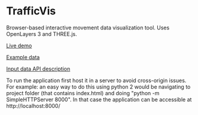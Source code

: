 # TrafficVis

Browser-based interactive movement data visualization tool. Uses OpenLayers 3 and THREE.js.

[Live demo](http://kodu.ut.ee/~heiki112/TrafficVis/)

[Example data](http://kodu.ut.ee/~heiki112/dataCompact.zip)

[Input data API description](../master/api2.0.pdf)

To run the application first host it in a server to avoid cross-origin issues.
For example: an easy way to do this using python 2 would be navigating to project folder (that contains index.html)
and doing "python -m SimpleHTTPServer 8000". In that case the application can be accessible at http://localhost:8000/
